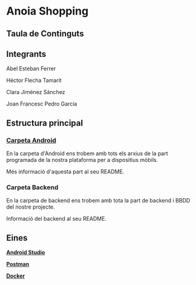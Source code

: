 # Anoia Shopping

## Taula de Continguts


## Integrants

Abel Esteban Ferrer

Héctor Flecha Tamarit

Clara Jiménez Sánchez

Joan Francesc Pedro García


## Estructura principal

### [Carpeta Android](android)

En la carpeta d'Android ens trobem amb tots els arxius de la part programada de la nostra plataforma per a dispositius mòbils.

Més informació d'aquesta part al seu README.

### Carpeta Backend

En la carpeta de backend ens trobem amb tota la part de backend i BBDD del nostre projecte.

Informació del backend al seu README.

## Eines

**[Android Studio](https://developer.android.com/studio)**

**[Postman](https://www.postman.com/)**

**[Docker](https://www.docker.com/)**

